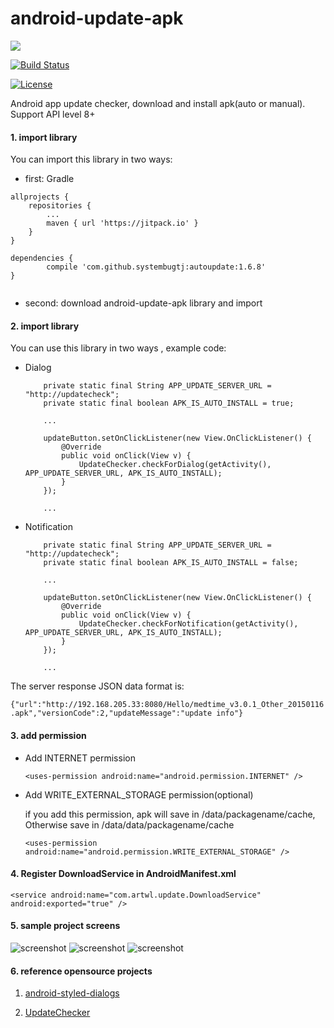 android-update-apk
===================
[![](https://jitpack.io/v/systembugtj/autoupdate.svg)](https://jitpack.io/#systembugtj/autoupdate)

[![Build Status](https://travis-ci.org/systembugtj/AutoUpdate.svg?branch=master)](https://travis-ci.org/systembugtj/AutoUpdate)

[![License](https://img.shields.io/badge/license-Apache%202-blue.svg)](https://www.apache.org/licenses/LICENSE-2.0)

Android app update checker, download and install apk(auto or manual). Support API level 8+


#### 1. import library ####

You can import this library in two ways:

- first: Gradle
```
allprojects {
    repositories {
        ...
        maven { url 'https://jitpack.io' }
    }
}

dependencies {
        compile 'com.github.systembugtj:autoupdate:1.6.8'
}


```
- second: download android-update-apk library and import

#### 2. import library ####

You can use this library in two ways , example code:

- Dialog


    ```
        private static final String APP_UPDATE_SERVER_URL = "http://updatecheck";
        private static final boolean APK_IS_AUTO_INSTALL = true;

        ...

        updateButton.setOnClickListener(new View.OnClickListener() {
            @Override
            public void onClick(View v) {
                UpdateChecker.checkForDialog(getActivity(), APP_UPDATE_SERVER_URL, APK_IS_AUTO_INSTALL);
            }
        });

        ...

    ```

- Notification

    ```
        private static final String APP_UPDATE_SERVER_URL = "http://updatecheck";
        private static final boolean APK_IS_AUTO_INSTALL = false;

        ...

        updateButton.setOnClickListener(new View.OnClickListener() {
            @Override
            public void onClick(View v) {
                UpdateChecker.checkForNotification(getActivity(), APP_UPDATE_SERVER_URL, APK_IS_AUTO_INSTALL);
            }
        });

        ...

    ```

The server response JSON data format is:

`{"url":"http://192.168.205.33:8080/Hello/medtime_v3.0.1_Other_20150116.apk","versionCode":2,"updateMessage":"update info"}`

#### 3. add permission ####

- Add INTERNET permission

    `<uses-permission android:name="android.permission.INTERNET" />`

- Add WRITE_EXTERNAL_STORAGE permission(optional)

    if you add this permission, apk will save in /data/packagename/cache, Otherwise save in /data/data/packagename/cache

    `<uses-permission android:name="android.permission.WRITE_EXTERNAL_STORAGE" />`

#### 4. Register DownloadService in AndroidManifest.xml ####

`<service android:name="com.artwl.update.DownloadService" android:exported="true" />`

#### 5. sample project screens ####
![screenshot](https://raw.github.com/artwl/android-update-apk/master/screenshots/sample.png)
![screenshot](https://raw.github.com/artwl/android-update-apk/master/screenshots/dialog.png)
![screenshot](https://raw.github.com/artwl/android-update-apk/master/screenshots/notification.png)


#### 6. reference opensource projects ####

1. [android-styled-dialogs](https://github.com/inmite/android-styled-dialogs "https://github.com/inmite/android-styled-dialogs")

2. [UpdateChecker](https://github.com/rampo/UpdateChecker "https://github.com/rampo/UpdateChecker")
